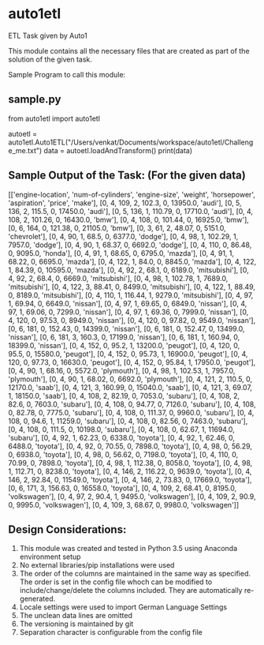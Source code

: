 # auto1etl
ETL Task given by Auto1

This module contains all the necessary files that are created as part of the solution of the given task.

Sample Program to call this module:

sample.py
---------
from auto1etl import auto1etl

autoetl = auto1etl.Auto1ETL("/Users/venkat/Documents/workspace/auto1etl/Challenge_me.txt")
data = autoetl.loadAndTransform()
print(data)

Sample Output of the Task: (For the given data)
-----------------------------------------------
[['engine-location', 'num-of-cylinders', 'engine-size', 'weight', 'horsepower', 'aspiration', 'price', 'make'], [0, 4, 109, 2, 102.3, 0, 13950.0, 'audi'], [0, 5, 136, 2, 115.5, 0, 17450.0, 'audi'], [0, 5, 136, 1, 110.79, 0, 17710.0, 'audi'], [0, 4, 108, 2, 101.26, 0, 16430.0, 'bmw'], [0, 4, 108, 0, 101.44, 0, 16925.0, 'bmw'], [0, 6, 164, 0, 121.38, 0, 21105.0, 'bmw'], [0, 3, 61, 2, 48.07, 0, 5151.0, 'chevrolet'], [0, 4, 90, 1, 68.5, 0, 6377.0, 'dodge'], [0, 4, 98, 1, 102.29, 1, 7957.0, 'dodge'], [0, 4, 90, 1, 68.37, 0, 6692.0, 'dodge'], [0, 4, 110, 0, 86.48, 0, 9095.0, 'honda'], [0, 4, 91, 1, 68.65, 0, 6795.0, 'mazda'], [0, 4, 91, 1, 68.22, 0, 6695.0, 'mazda'], [0, 4, 122, 1, 84.0, 0, 8845.0, 'mazda'], [0, 4, 122, 1, 84.39, 0, 10595.0, 'mazda'], [0, 4, 92, 2, 68.1, 0, 6189.0, 'mitsubishi'], [0, 4, 92, 2, 68.4, 0, 6669.0, 'mitsubishi'], [0, 4, 98, 1, 102.78, 1, 7689.0, 'mitsubishi'], [0, 4, 122, 3, 88.41, 0, 8499.0, 'mitsubishi'], [0, 4, 122, 1, 88.49, 0, 8189.0, 'mitsubishi'], [0, 4, 110, 1, 116.44, 1, 9279.0, 'mitsubishi'], [0, 4, 97, 1, 69.94, 0, 6649.0, 'nissan'], [0, 4, 97, 1, 69.65, 0, 6849.0, 'nissan'], [0, 4, 97, 1, 69.06, 0, 7299.0, 'nissan'], [0, 4, 97, 1, 69.36, 0, 7999.0, 'nissan'], [0, 4, 120, 0, 97.53, 0, 8949.0, 'nissan'], [0, 4, 120, 0, 97.82, 0, 9549.0, 'nissan'], [0, 6, 181, 0, 152.43, 0, 14399.0, 'nissan'], [0, 6, 181, 0, 152.47, 0, 13499.0, 'nissan'], [0, 6, 181, 3, 160.3, 0, 17199.0, 'nissan'], [0, 6, 181, 1, 160.94, 0, 18399.0, 'nissan'], [0, 4, 152, 0, 95.2, 1, 13200.0, 'peugot'], [0, 4, 120, 0, 95.5, 0, 15580.0, 'peugot'], [0, 4, 152, 0, 95.73, 1, 16900.0, 'peugot'], [0, 4, 120, 0, 97.73, 0, 16630.0, 'peugot'], [0, 4, 152, 0, 95.84, 1, 17950.0, 'peugot'], [0, 4, 90, 1, 68.16, 0, 5572.0, 'plymouth'], [0, 4, 98, 1, 102.53, 1, 7957.0, 'plymouth'], [0, 4, 90, 1, 68.02, 0, 6692.0, 'plymouth'], [0, 4, 121, 2, 110.5, 0, 12170.0, 'saab'], [0, 4, 121, 3, 160.99, 0, 15040.0, 'saab'], [0, 4, 121, 3, 69.07, 1, 18150.0, 'saab'], [0, 4, 108, 2, 82.19, 0, 7053.0, 'subaru'], [0, 4, 108, 2, 82.6, 0, 7603.0, 'subaru'], [0, 4, 108, 0, 94.77, 0, 7126.0, 'subaru'], [0, 4, 108, 0, 82.78, 0, 7775.0, 'subaru'], [0, 4, 108, 0, 111.37, 0, 9960.0, 'subaru'], [0, 4, 108, 0, 94.6, 1, 11259.0, 'subaru'], [0, 4, 108, 0, 82.56, 0, 7463.0, 'subaru'], [0, 4, 108, 0, 111.5, 0, 10198.0, 'subaru'], [0, 4, 108, 0, 62.67, 1, 11694.0, 'subaru'], [0, 4, 92, 1, 62.23, 0, 6338.0, 'toyota'], [0, 4, 92, 1, 62.46, 0, 6488.0, 'toyota'], [0, 4, 92, 0, 70.55, 0, 7898.0, 'toyota'], [0, 4, 98, 0, 56.29, 0, 6938.0, 'toyota'], [0, 4, 98, 0, 56.62, 0, 7198.0, 'toyota'], [0, 4, 110, 0, 70.99, 0, 7898.0, 'toyota'], [0, 4, 98, 1, 112.38, 0, 8058.0, 'toyota'], [0, 4, 98, 1, 112.71, 0, 8238.0, 'toyota'], [0, 4, 146, 2, 116.22, 0, 9639.0, 'toyota'], [0, 4, 146, 2, 92.84, 0, 11549.0, 'toyota'], [0, 4, 146, 2, 73.83, 0, 17669.0, 'toyota'], [0, 6, 171, 3, 156.63, 0, 16558.0, 'toyota'], [0, 4, 109, 2, 68.41, 0, 8195.0, 'volkswagen'], [0, 4, 97, 2, 90.4, 1, 9495.0, 'volkswagen'], [0, 4, 109, 2, 90.9, 0, 9995.0, 'volkswagen'], [0, 4, 109, 3, 68.67, 0, 9980.0, 'volkswagen']]

Design Considerations:
----------------------

1. This module was created and tested in Python 3.5 using Anaconda environment setup
2. No external libraries/pip installations were used
3. The order of the columns are maintained in the same way as specified. The order is set in the config file whoch can be modified to include/change/delete the columns included. They are automatically re-generated. 
4. Locale settings were used to import German Language Settings
5. The unclean data lines are omitted
6. The versioning is maintained by git
7. Separation character is configurable from the config file


